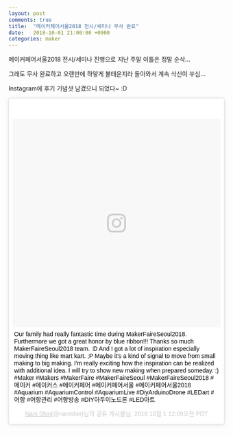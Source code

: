 ```yaml
---
layout: post
comments: true
title:  "메이커페어서울2018 전시/세미나 무사 완료"
date:   2018-10-01 21:00:00 +0900
categories: maker
---
```

메이커페어서울2018 전시/세미나 진행으로 지난 주말 이틀은 정말 순삭...

그래도 무사 완료하고 오랜만에 하얗게 불태운지라 돌아와서 계속 삭신이 쑤심... 

Instagram에 후기 기념샷 남겼으니 되었다~ :D

<blockquote class="instagram-media" data-instgrm-captioned data-instgrm-permalink="https://www.instagram.com/p/BoYa_W_jN-g/?utm_source=ig_embed&amp;utm_medium=loading&amp;utm_campaign=embed_loading_state_control" data-instgrm-version="9" style=" background:#FFF; border:0; border-radius:3px; box-shadow:0 0 1px 0 rgba(0,0,0,0.5),0 1px 10px 0 rgba(0,0,0,0.15); margin: 1px; max-width:540px; min-width:326px; padding:0; width:99.375%; width:-webkit-calc(100% - 2px); width:calc(100% - 2px);"><div style="padding:8px;"> <div style=" background:#F8F8F8; line-height:0; margin-top:40px; padding:50.0% 0; text-align:center; width:100%;"> <div style=" background:url(data:image/png;base64,iVBORw0KGgoAAAANSUhEUgAAACwAAAAsCAMAAAApWqozAAAABGdBTUEAALGPC/xhBQAAAAFzUkdCAK7OHOkAAAAMUExURczMzPf399fX1+bm5mzY9AMAAADiSURBVDjLvZXbEsMgCES5/P8/t9FuRVCRmU73JWlzosgSIIZURCjo/ad+EQJJB4Hv8BFt+IDpQoCx1wjOSBFhh2XssxEIYn3ulI/6MNReE07UIWJEv8UEOWDS88LY97kqyTliJKKtuYBbruAyVh5wOHiXmpi5we58Ek028czwyuQdLKPG1Bkb4NnM+VeAnfHqn1k4+GPT6uGQcvu2h2OVuIf/gWUFyy8OWEpdyZSa3aVCqpVoVvzZZ2VTnn2wU8qzVjDDetO90GSy9mVLqtgYSy231MxrY6I2gGqjrTY0L8fxCxfCBbhWrsYYAAAAAElFTkSuQmCC); display:block; height:44px; margin:0 auto -44px; position:relative; top:-22px; width:44px;"></div></div> <p style=" margin:8px 0 0 0; padding:0 4px;"> <a href="https://www.instagram.com/p/BoYa_W_jN-g/?utm_source=ig_embed&amp;utm_medium=loading&amp;utm_campaign=embed_loading_state_control" style=" color:#000; font-family:Arial,sans-serif; font-size:14px; font-style:normal; font-weight:normal; line-height:17px; text-decoration:none; word-wrap:break-word;" target="_blank">Our family had really fantastic time during MakerFaireSeoul2018. Furthermore we got a great honor by blue ribbon!!! Thanks so much MakerFaireSeoul2018 team. :D And I got a lot of inspiration especially moving thing like mart kart. ;P Maybe it&#39;s a kind of signal to move from small making to big making. I&#39;m really exciting how the inspiration can be realized with additional idea. I will try to show new making when prepared someday. :) #Maker #Makers #MakerFaire #MakerFaireSeoul #MakerFaireSeoul2018 #메이커 #메이커스 #메이커페어 #메이커페어서울 #메이커페어서울2018 #Aquarium #AquariumControl #AquariumLive #DiyArduinoDrone #LEDart #어항 #어항관리 #어항방송 #DIY아두이노드론 #LED아트</a></p> <p style=" color:#c9c8cd; font-family:Arial,sans-serif; font-size:14px; line-height:17px; margin-bottom:0; margin-top:8px; overflow:hidden; padding:8px 0 7px; text-align:center; text-overflow:ellipsis; white-space:nowrap;"><a href="https://www.instagram.com/nanishin/?utm_source=ig_embed&amp;utm_medium=loading&amp;utm_campaign=embed_loading_state_control" style=" color:#c9c8cd; font-family:Arial,sans-serif; font-size:14px; font-style:normal; font-weight:normal; line-height:17px;" target="_blank"> Nani Shin</a>(@nanishin)님의 공유 게시물님, <time style=" font-family:Arial,sans-serif; font-size:14px; line-height:17px;" datetime="2018-10-01T07:09:38+00:00">2018 10월 1 12:09오전 PDT</time></p></div></blockquote> <script async defer src="//www.instagram.com/embed.js"></script>
